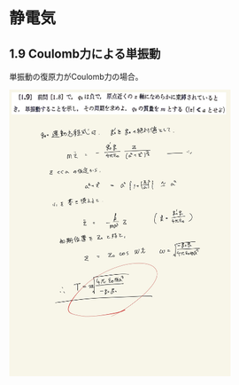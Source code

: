<script type="text/javascript" async src="https://cdnjs.cloudflare.com/ajax/libs/mathjax/2.7.7/MathJax.js?config=TeX-MML-AM_CHTML">

</script>

<script type="text/x-mathjax-config">
 MathJax.Hub.Config({
 tex2jax: {
 inlineMath: [['$', '$'] ],
 displayMath: [ ['$$','$$'], ["\\[","\\]"] ]
 }
 });
</script>

# 静電気
## 1.9 Coulomb力による単振動

単振動の復原力がCoulomb力の場合。
<br>

<img width="400" alt="electromagnetism-16" src="./images/se-9/Electromagnetism-16.jpg">